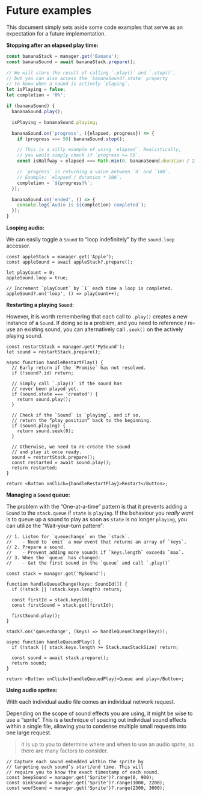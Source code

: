 # Future examples

This document simply sets aside some code examples that serve as an expectation for a future implementation.

**Stopping after an elapsed play time:**

```ts
const bananaStack = manager.get('Banana');
const bananaSound = await bananaStack.prepare();

// We will store the result of calling `.play()` and `.stop()`,
// but you can also access the `bananaSound?.state` property
// to know when a sound is actively `playing`.
let isPlaying = false;
let completion = '0%';

if (bananaSound) {
  bananaSound.play();

  isPlaying = bananaSound.playing;

  bananaSound.on('progress', ({elapsed, progress}) => {
    if (progress === 50) bananaSound.stop();

    // This is a silly example of using `elapsed`. Realistically,
    // you would simply check if `progress >= 50`.
    const isHalfway = elapsed === Math.min(0, bananaSound.duration / 2);

    // `progress` is returning a value between `0` and `100`.
    // Example: `elapsed / duration * 100`.
    completion = `${progress}%`;
  });

  bananaSound.on('ended', () => {
    console.log(`Audio is ${completion} completed`);
  });
}
```

**Looping audio:**

We can easily toggle a `Sound` to “loop indefinitely” by the `sound.loop` accessor.

```tsx
const appleStack = manager.get('Apple');
const appleSound = await appleStack?.prepare();

let playCount = 0;
appleSound.loop = true;

// Increment `playCount` by `1` each time a loop is completed.
appleSound?.on('loop', () => playCount++);
```

**Restarting a playing `Sound`:**

However, it is worth remembering that each call to `.play()` creates a new instance of a `Sound`. If doing so is a problem, and you need to reference / re-use an existing sound, you can alternatively call `.seek()` on the actively playing sound.

```tsx
const restartStack = manager.get('MySound');
let sound = restartStack.prepare();

async function handleRestartPlay() {
  // Early return if the `Promise` has not resolved.
  if (!sound?.id) return;

  // Simply call `.play()` if the sound has
  // never been played yet.
  if (sound.state === 'created') {
    return sound.play();
  }

  // Check if the `Sound` is `playing`, and if so,
  // return the “play position” back to the beginning.
  if (sound.playing) {
    return sound.seek(0);
  }

  // Otherwise, we need to re-create the sound
  // and play it once ready.
  sound = restartStack.prepare();
  const restarted = await sound.play();
  return restarted;
}

return <Button onClick={handleRestartPlay}>Restart</Button>;
```

**Managing a `Sound` queue:**

The problem with the “One-at-a-time” pattern is that it prevents adding a `Sound` to the `stack.queue` if `state` is `playing`. If the behaviour you _really want_ is to queue up a sound to play as soon as `state` is no longer `playing`, you can utilize the “Wait-your-turn pattern”:

```tsx
// 1. Listen for `queuechange` on the `stack`.
//    - Need to `emit` a new event that returns an array of `keys`.
// 2. Prepare a sound.
//    - Prevent adding more sounds if `keys.length` exceeds `max`.
// 3. When the `queue` has changed:
//    - Get the first sound in the `queue` and call `.play()`

const stack = manager.get('MySound');

function handleQueueChange(keys: SoundId[]) {
  if (!stack || !stack.keys.length) return;

  const firstId = stack.keys[0];
  const firstSound = stack.get(firstId);

  firstSound.play();
}

stack?.on('queuechange', (keys) => handleQueueChange(keys));

async function handleQueuedPlay() {
  if (!stack || stack.keys.length >= Stack.maxStackSize) return;

  const sound = await stack.prepare();
  return sound;
}

return <Button onClick={handleQueuedPlay}>Queue and play</Button>;
```

**Using audio sprites:**

With each individual audio file comes an individual network request.

Depending on the scope of sound effects you are using, it might be wise to use a “sprite”. This is a technique of spacing out individual sound effects within a single file, allowing you to condense multiple small requests into one large request.

> It is up to you to determine where and when to use an audio sprite, as there are many factors to consider.

```tsx
// Capture each sound embedded within the sprite by
// targeting each sound’s start/end time. This will
// require you to know the exact timestamp of each sound.
const beepSound = manager.get('Sprite')?.range(0, 900);
const oinkSound = manager.get('Sprite')?.range(1000, 2200);
const woofSound = manager.get('Sprite')?.range(2300, 3000);
```
